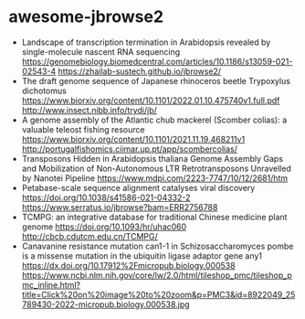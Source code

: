 # awesome-jbrowse2
- Landscape of transcription termination in Arabidopsis revealed by single-molecule nascent RNA sequencing https://genomebiology.biomedcentral.com/articles/10.1186/s13059-021-02543-4 https://zhailab-sustech.github.io/jbrowse2/
- The draft genome sequence of Japanese rhinoceros beetle Trypoxylus dichotomus https://www.biorxiv.org/content/10.1101/2022.01.10.475740v1.full.pdf http://www.insect.nibb.info/trydi/jb/
- A genome assembly of the Atlantic chub mackerel (Scomber colias): a valuable teleost fishing resource https://www.biorxiv.org/content/10.1101/2021.11.19.468211v1 http://portugalfishomics.ciimar.up.pt/app/scombercolias/
- Transposons Hidden in Arabidopsis thaliana Genome Assembly Gaps and Mobilization of Non-Autonomous LTR Retrotransposons Unravelled by Nanotei Pipeline https://www.mdpi.com/2223-7747/10/12/2681/htm 
- Petabase-scale sequence alignment catalyses viral discovery https://doi.org/10.1038/s41586-021-04332-2 https://www.serratus.io/jbrowse?bam=ERR2756788
- TCMPG: an integrative database for traditional Chinese medicine plant genome https://doi.org/10.1093/hr/uhac060 http://cbcb.cdutcm.edu.cn/TCMPG/
- Canavanine resistance mutation can1-1 in Schizosaccharomyces pombe is a missense mutation in the ubiquitin ligase adaptor gene any1 https://dx.doi.org/10.17912%2Fmicropub.biology.000538 https://www.ncbi.nlm.nih.gov/core/lw/2.0/html/tileshop_pmc/tileshop_pmc_inline.html?title=Click%20on%20image%20to%20zoom&p=PMC3&id=8922049_25789430-2022-micropub.biology.000538.jpg
